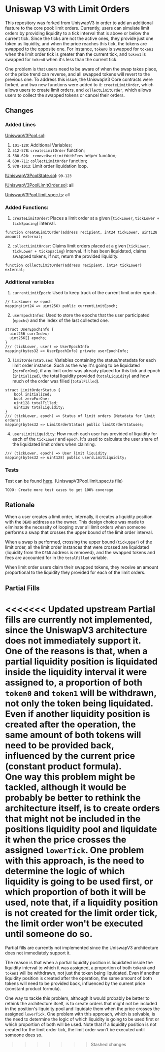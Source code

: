 # Uniswap V3 with Limit Orders

This repository was forked from UniswapV3 in order to add an additional feature to the core pool: limit orders. Currently, users can simulate limit orders by providing liquidity to a tick interval that is above or below the current tick. Since the ticks are not the active ones, they provide just one token as liquidity, and when the price reaches this tick, the tokens are swapped to the opposite one. For instance, `token0` is swapped for `token1` when the limit order tick is greater than the current tick, and `token1` is swapped for `token0` when it's less than the current tick.

One problem is that users need to be aware of when the swap takes place, or the price trend can reverse, and all swapped tokens will revert to the previous one. To address this issue, the UniswapV3 Core contracts were forked, and two new functions were added to it: `createLimitOrder`, which allows users to create limit orders, and `collectLimitOrder`, which allows users to collect the swapped tokens or cancel their orders.


## Changes

### Added Lines
[UniswapV3Pool.sol](./contracts/UniswapV3Pool.sol):
1. `101-120`: Additional Variables;
2. `512-578`: `createLimitOrder` function;
3. `580-628`: `_removeUserLimitWithFees` helper function;
4. `630-711`: `collectLimitOrder` function;
5. `978-1012`: Limit order liquidation loop.

[IUniswapV3PoolState.sol](./contracts/interfaces/pool/IUniswapV3PoolState.sol): `99-123`

[IUniswapV3PoolLimitOrder.sol](./contracts/interfaces/pool/IUniswapV3PoolLimitOrder.sol): all

[UniswapV3Pool.limit.spec.ts](./test/UniswapV3Pool.limit.spec.ts): all


### Added Functions:
1. `createLimitOrder`: Places a limit order at a given [`tickLower`, `tickLower + tickSpacing`) interval.
```
function createLimitOrder(address recipient, int24 tickLower, uint128 amount) external;
```

2. `collectLimitOrder`: Claims limit orders placed at a given [`tickLower`, `tickLower + tickSpacing`) interval. If it has been liquidated, claims swapped tokens, if not, return the provided liquidity.
```
function collectLimitOrder(address recipient, int24 tickLower) external;
```

### Additional variables
1. `currentLimitEpoch`: Used to keep track of the current limit order epoch.
```
// tickLower => epoch
mapping(int24 => uint256) public currentLimitEpoch;
```

2. `userEpochInfos`: Used to store the epochs that the user participated (`epochs`) and the index of the last collected one.
```
struct UserEpochInfo {
  uint256 currIndex;
  uint256[] epochs;
}
/// (tickLower, user) => UserEpochInfo
mapping(bytes32 => UserEpochInfo) private userEpochInfo;
```

3. `limitOrderStatuses`: Variables containing the status/metadata for each limit order instance. Such as the way it's going to be liquidated (`zeroForOne`), if any limit order was already placed for this tick and epoch (`initialized`), the total liquidity provided (`totalLiquidity`) and how much of the order was filled (`totalFilled`).
```
struct LimitOrderStatus {
    bool initialized;
    bool zeroForOne;
    uint128 totalFilled;
    uint128 totalLiquidity;
}
/// (tickLower, epoch) => Status of limit orders (Metadata for limit orders)
mapping(bytes32 => LimitOrderStatus) public limitOrderStatuses;
```

4. `usersLimitLiquidity`: How much each user has provided of liquidity for each of the `tickLower` and `epoch`. It's used to calculate the user share of the liquidated limit orders when claiming.
```
/// (tickLower, epoch) => User limit liquidity 
mapping(bytes32 => uint128) public usersLimitLiquidity;
```

### Tests
Test can be found [here](./test/UniswapV3Pool.limit.spec.ts). (UniswapV3Pool.limit.spec.ts file)

`TODO: Create more test cases to get 100% coverage`

## Rationale
When a user creates a limit order, internally, it creates a liquidity position with the `DEAD` address as the owner. This design choice was made to eliminate the necessity of looping over all limit orders when someone performs a swap that crosses the upper bound of the limit order interval.

When a swap is performed, crossing the upper bound (`tickUpper`) of the limit order, all the limit order instances that were crossed are liquidated (liquidity from the `DEAD` address is removed), and the swapped tokens and fees are accounted for in the `totalFilled` variable.

When limit order users claim their swapped tokens, they receive an amount proportional to the liquidity they provided for each of the limit orders.

## Partial Fills
<<<<<<< Updated upstream
Partial fills are currently not implemented, since the UniswapV3 architecture does not immediately support it.  
One of the reasons is that, when a partial liquidity position is liquidated inside the liquidity interval it were assigned to, a proportion of both `token0` and `token1` will be withdrawn, not only the token being liquidated. Even if another liquidity position is created after the operation, the same amount of both tokens will need to be provided back, influenced by the current price (constant product formula).  
One way this problem might be tackled, although it would be probably be better to rethink the architecture itself, is to create orders that might not be included in the positions liquidity pool and liquidate it when the price crosses the assigned `lowerTick`. One problem with this approach, is the need to determine the logic of which liquidity is going to be used first, or which proportion of both it will be used, note that, if a liquidity position is not created for the limit order tick, the limit order won't be executed until someone do so. 
=======
Partial fills are currently not implemented since the UniswapV3 architecture does not immediately support it.  

The reason is that when a partial liquidity position is liquidated inside the liquidity interval to which it was assigned, a proportion of both `token0` and `token1` will be withdrawn, not just the token being liquidated. Even if another liquidity position is created after the operation, the same amount of both tokens will need to be provided back, influenced by the current price (constant product formula).

One way to tackle this problem, although it would probably be better to rethink the architecture itself, is to create orders that might not be included in the position's liquidity pool and liquidate them when the price crosses the assigned `lowerTick`. One problem with this approach, which is solvable, is the need to determine the logic of which liquidity is going to be used first or which proportion of both will be used. Note that if a liquidity position is not created for the limit order tick, the limit order won't be executed until someone does so.
>>>>>>> Stashed changes
